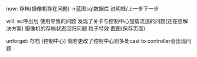 now:
存档(摄像机存在问题)
->蓝图sql数据库
说明框/上一步下一步


will:
ec呼出后 使用导致的问题
发现了关卡与控制中心加载流送的问题(还在想解决方案)
摄像机的存档状态回归问题
粒子特效
截图(保存页面)

unforget:
存档 (控制中心)
倘若更改了控制中心则多处cast to controller会出现问题 